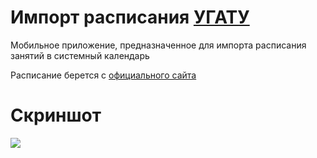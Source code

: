 # Импорт расписания [УГАТУ](https://www.ugatu.su/ "Уфимский государственный авиационный технический университет")

Мобильное приложение, предназначенное для импорта расписания занятий в системный календарь

Расписание берется с [официального сайта](https://lk.ugatu.su/raspisanie/ "расписание УГАТУ")
# Скриншот
![](https://i.ibb.co/1MDkp9T/2020-06-11-00-31-03.jpg)
